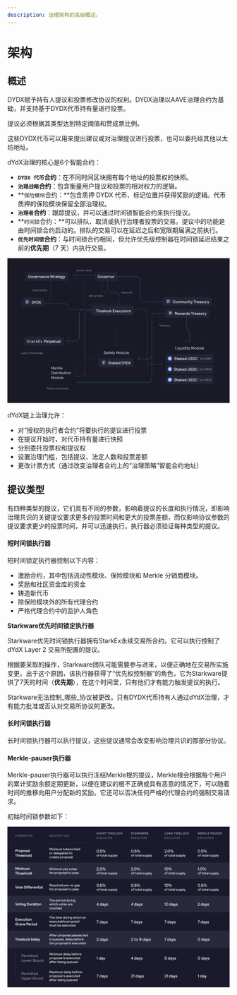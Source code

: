 ```yaml
---
description: 治理架构的高级概述。
---
```


# 架构

## 概述

DYDX赋予持有人提议和投票修改协议的权利。DYDX治理以AAVE治理合约为基础，并支持基于DYDX代币持有量进行投票。

提议必须根据其类型达到特定阈值和赞成票比例。

这些DYDX代币可以用来提出建议或对治理提议进行投票，也可以委托给其他以太坊地址。

dYdX治理的核心是6个智能合约：

* **`DYDX 代币`合约**：在不同时间区块拥有每个地址的投票权的快照。
* **`治理战略`合约**：包含衡量用户提议和投票的相对权力的逻辑。
* **`保险模块`合约：**包含质押 DYDX 代币、标记位置并获得奖励的逻辑。代币质押的保险模块保留全部治理权。
* **`治理者`合约**：跟踪提议，并可以通过时间锁智能合约来执行提议。
* **`时间锁`合约：**可以排队、取消或执行治理者投票的交易。提议中的功能是由时间锁合约启动的。排队的交易可以在延迟之后和宽限期届满之前执行。
* **`优先时间锁`合约**：与时间锁合约相同，但允许优先级控制器在时间锁延迟结束之前的**优先期**（7 天）内执行交易。

![智能合约架构](../.gitbook/assets/1-smart-contract-architectue.png)

dYdX链上治理允许：

* 对“授权的执行者合约”将要执行的提议进行投票
* 在提议开始时，对代币持有量进行快照
* 分别委托投票权和提议权
* 设置治理门槛，包括提议、法定人数和投票差额
* 更改计票方式（通过改变治理者合约上的“治理策略”智能合约地址）

## 提议类型

有四种类型的提议，它们具有不同的参数，影响着提议的长度和执行情况，即影响治理共识的关键提议要求更多的投票时间和更大的投票差额，而仅影响协议参数的提议要求更少的投票时间，并可以迅速执行。执行器必须验证每种类型的提议。

#### **短时间锁执行器**

短时间锁定执行器控制以下内容：

* 激励合约，其中包括流动性模块、保险模块和 Merkle 分销商模块。
* 奖励和社区资金库的资金
* 铸造新代币
* 除保险模块外的所有代理合约
* 严格代理合约中的监护人角色

**Starkware优先时间锁定执行器**

Starkware优先时间锁执行器拥有StarkEx永续交易所合约。它可以执行控制了 dYdX Layer 2 交易所配置的提议。

根据要采取的操作，Starkware团队可能需要参与进来，以便正确地在交易所实施变更。出于这个原因，该执行器获得了“优先权控制器”的角色，它为Starkware提供了7天的时间（**优先期**），在这个时间里，只有他们才有能力触发提议的执行。

Starkware无法控制_哪些_协议被更改。只有DYDX代币持有人通过dYdX治理，才有能力批准或否认对交易所协议的更改。

#### **长时间锁执行器**

长时间锁执行器可以执行提议，这些提议通常会改变影响治理共识的那部分协议。

#### **Merkle-pauser执行器**

Merkle-pauser执行器可以执行冻结Merkle根的提议，Merkle根会根据每个用户的累计奖励余额定期更新，以便在建议的根不正确或具有恶意的情况下，可以随着时间的推移向用户分配新的奖励。它还可以否决任何严格的代理合约的强制交易请求。

初始时间锁参数如下：

![初始时间锁参数](../.gitbook/assets/1-initial-timelock-parameters.png)
